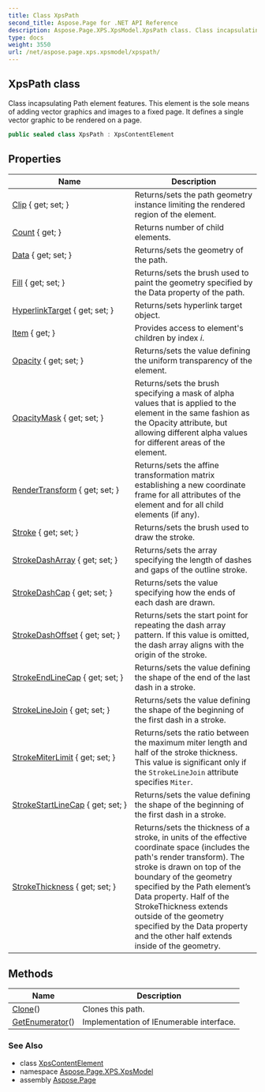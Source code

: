 ```yaml
---
title: Class XpsPath
second_title: Aspose.Page for .NET API Reference
description: Aspose.Page.XPS.XpsModel.XpsPath class. Class incapsulating Path element features. This element is the sole means of adding vector graphics and images to a fixed page. It defines a single vector graphic to be rendered on a page
type: docs
weight: 3550
url: /net/aspose.page.xps.xpsmodel/xpspath/
---
```

## XpsPath class

Class incapsulating Path element features. This element is the sole means of adding vector graphics and images to a fixed page. It defines a single vector graphic to be rendered on a page.

```csharp
public sealed class XpsPath : XpsContentElement
```

## Properties

| Name | Description |
| --- | --- |
| [Clip](../../aspose.page.xps.xpsmodel/xpscontentelement/clip/) { get; set; } | Returns/sets the path geometry instance limiting the rendered region of the element. |
| [Count](../../aspose.page.xps.xpsmodel/xpselement/count/) { get; } | Returns number of child elements. |
| [Data](../../aspose.page.xps.xpsmodel/xpspath/data/) { get; set; } | Returns/sets the geometry of the path. |
| [Fill](../../aspose.page.xps.xpsmodel/xpspath/fill/) { get; set; } | Returns/sets the brush used to paint the geometry specified by the Data property of the path. |
| [HyperlinkTarget](../../aspose.page.xps.xpsmodel/xpshyperlinkelement/hyperlinktarget/) { get; set; } | Returns/sets hyperlink target object. |
| [Item](../../aspose.page.xps.xpsmodel/xpselement/item/) { get; } | Provides access to element's children by index *i*. |
| [Opacity](../../aspose.page.xps.xpsmodel/xpscontentelement/opacity/) { get; set; } | Returns/sets the value defining the uniform transparency of the element. |
| [OpacityMask](../../aspose.page.xps.xpsmodel/xpscontentelement/opacitymask/) { get; set; } | Returns/sets the brush specifying a mask of alpha values that is applied to the element in the same fashion as the Opacity attribute, but allowing different alpha values for different areas of the element. |
| [RenderTransform](../../aspose.page.xps.xpsmodel/xpscontentelement/rendertransform/) { get; set; } | Returns/sets the affine transformation matrix establishing a new coordinate frame for all attributes of the element and for all child elements (if any). |
| [Stroke](../../aspose.page.xps.xpsmodel/xpspath/stroke/) { get; set; } | Returns/sets the brush used to draw the stroke. |
| [StrokeDashArray](../../aspose.page.xps.xpsmodel/xpspath/strokedasharray/) { get; set; } | Returns/sets the array specifying the length of dashes and gaps of the outline stroke. |
| [StrokeDashCap](../../aspose.page.xps.xpsmodel/xpspath/strokedashcap/) { get; set; } | Returns/sets the value specifying how the ends of each dash are drawn. |
| [StrokeDashOffset](../../aspose.page.xps.xpsmodel/xpspath/strokedashoffset/) { get; set; } | Returns/sets the start point for repeating the dash array pattern. If this value is omitted, the dash array aligns with the origin of the stroke. |
| [StrokeEndLineCap](../../aspose.page.xps.xpsmodel/xpspath/strokeendlinecap/) { get; set; } | Returns/sets the value defining the shape of the end of the last dash in a stroke. |
| [StrokeLineJoin](../../aspose.page.xps.xpsmodel/xpspath/strokelinejoin/) { get; set; } | Returns/sets the value defining the shape of the beginning of the first dash in a stroke. |
| [StrokeMiterLimit](../../aspose.page.xps.xpsmodel/xpspath/strokemiterlimit/) { get; set; } | Returns/sets the ratio between the maximum miter length and half of the stroke thickness. This value is significant only if the `StrokeLineJoin` attribute specifies `Miter`. |
| [StrokeStartLineCap](../../aspose.page.xps.xpsmodel/xpspath/strokestartlinecap/) { get; set; } | Returns/sets the value defining the shape of the beginning of the first dash in a stroke. |
| [StrokeThickness](../../aspose.page.xps.xpsmodel/xpspath/strokethickness/) { get; set; } | Returns/sets the thickness of a stroke, in units of the effective coordinate space (includes the path's render transform). The stroke is drawn on top of the boundary of the geometry specified by the Path element’s Data property. Half of the StrokeThickness extends outside of the geometry specified by the Data property and the other half extends inside of the geometry. |

## Methods

| Name | Description |
| --- | --- |
| [Clone](../../aspose.page.xps.xpsmodel/xpspath/clone/)() | Clones this path. |
| [GetEnumerator](../../aspose.page.xps.xpsmodel/xpselement/getenumerator/)() | Implementation of IEnumerable interface. |

### See Also

* class [XpsContentElement](../xpscontentelement/)
* namespace [Aspose.Page.XPS.XpsModel](../../aspose.page.xps.xpsmodel/)
* assembly [Aspose.Page](../../)


